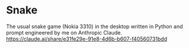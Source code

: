 # Snake
The usual snake game (Nokia 3310) in the desktop written in Python and prompt engineered by me on Anthropic Claude.
https://claude.ai/share/e31fe29e-91e8-4d6b-b607-f40560731bdd
